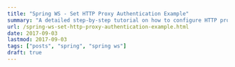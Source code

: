 ```yaml
---
title: "Spring WS - Set HTTP Proxy Authentication Example"
summary: "A detailed step-by-step tutorial on how to configure HTTP proxy authentication using Spring-WS and Spring Boot."
url: /spring-ws-set-http-proxy-authentication-example.html
date: 2017-09-03
lastmod: 2017-09-03
tags: ["posts", "spring", "spring ws"]
draft: true
---
```

